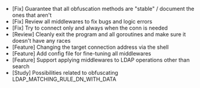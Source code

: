 * [Fix] Guarantee that all obfuscation methods are "stable" / document the ones that aren't
* [Fix] Review all middlewares to fix bugs and logic errors
* [Fix] Try to connect only and always when the conn is needed
* [Review] Cleanly exit the program and all goroutines and make sure it doesn't have any races
* [Feature] Changing the target connection address via the shell
* [Feature] Add config file for fine-tuning all middlewares
* [Feature] Support applying middlewares to LDAP operations other than search
* [Study] Possibilities related to obfuscating LDAP_MATCHING_RULE_DN_WITH_DATA
